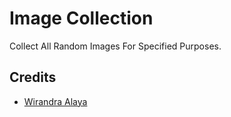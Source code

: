 # Image Collection
Collect All Random Images For Specified Purposes.

## Credits
- [Wirandra Alaya](https://github.com/dayCod)
